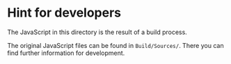 # Hint for developers

The JavaScript in this directory is the result of a build process.

The original JavaScript files can be found in `Build/Sources/`. There you can find further information for development.

